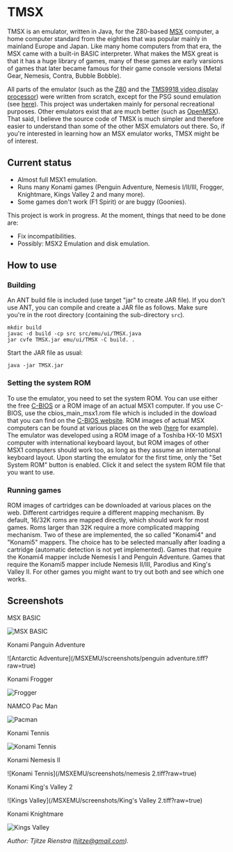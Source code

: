 # TMSX

TMSX is an emulator, written in Java, for the Z80-based [MSX](https://en.wikipedia.org/wiki/MSX) computer, a home computer standard from the eighties that was popular mainly in mainland Europe and Japan.
Like many home computers from that era, the MSX came with a built-in BASIC interpreter. What makes the MSX great is that it has a huge library of games, many of these games are early varsions of games that later became famous for their game console versions (Metal Gear, Nemesis, Contra, Bubble Bobble).

All parts of the emulator (such as the [Z80](https://en.wikipedia.org/wiki/Z80) and the [TMS9918 video display processor](https://en.wikipedia.org/wiki/TMS9918)) were written from scratch, except for the PSG sound emulation (see [here](src/main/java/emu/AY38910.java)).
This project was undertaken mainly for personal recreational purposes. 
Other emulators exist that are much better (such as [OpenMSX](http://openmsx.org)).
That said, I believe the source code of TMSX is much simpler and therefore easier to understand than some of the other MSX emulators out there.
So, if you're interested in learning how an MSX emulator works, TMSX might be of interest.

## Current status

- Almost full MSX1 emulation.
- Runs many Konami games (Penguin Adventure, Nemesis I/II/III, Frogger, Knightmare, Kings Valley 2 and many more).
- Some games don't work (F1 Spirit) or are buggy (Goonies).

This project is work in progress. At the moment, things that need to be done are:

- Fix incompatibilities.
- Possibly: MSX2 Emulation and disk emulation.

## How to use

### Building

An ANT build file is included (use target "jar" to create JAR file). If you don't use ANT, you can compile
and create a JAR file as follows. Make sure you're in the root directory (containing the sub-directory `src`). 

```
mkdir build
javac -d build -cp src src/emu/ui/TMSX.java
jar cvfe TMSX.jar emu/ui/TMSX -C build. .
```

Start the JAR file as usual:

```
java -jar TMSX.jar
```

### Setting the system ROM

To use the emulator, you need to set the system ROM. You can use either the free [C-BIOS](http://cbios.sourceforge.net) or a ROM image of an
actual MSX1 computer. If you use C-BIOS, use the cbios_main_msx1.rom file which is included in the dowload that you can find on the [C-BIOS website](http://cbios.sourceforge.net).
ROM images of actual MSX computers can be found at various places on the web ([here](http://bluemsx.msxblue.com/resource.html) for example). The emulator was developed using a ROM image of a 
Toshiba HX-10 MSX1 computer with international keyboard layout, but ROM images of other MSX1 computers should work too, as long as they assume an international keyboard layout.
Upon starting 
the emulator for the first time, only the "Set System ROM" button is enabled. Click it and select the system ROM file that you want to 
use.

### Running games

ROM images of cartridges can be downloaded at various places on the web. Different cartridges require a different mapping mechanism. By default, 16/32K roms are mapped directly, which should work for most games. Roms larger than 32K require a more complicated mapping mechanism. Two of these are implemented, the so called "Konami4" and "Konami5" mappers. The choice has to be selected manually after loading a cartridge (automatic detection is not yet implemented). Games that require the Konami4 mapper include Nemesis I and Penguin Adventure. Games that require the Konami5 mapper include Nemesis II/III, Parodius and King's Valley II. For other games you might want to try out both and see which one works. 

## Screenshots

MSX BASIC

![MSX BASIC](/MSXEMU/screenshots/msxbasic.tiff?raw=true)

Konami Panguin Adventure

![Antarctic Adventure](/MSXEMU/screenshots/penguin adventure.tiff?raw=true)

Konami Frogger

![Frogger](/MSXEMU/screenshots/frogger.tiff?raw=true)

NAMCO Pac Man

![Pacman](/MSXEMU/screenshots/pacman.tiff?raw=true)

Konami Tennis

![Konami Tennis](/MSXEMU/screenshots/tennis.tiff?raw=true)

Konami Nemesis II

![Konami Tennis](/MSXEMU/screenshots/nemesis 2.tiff?raw=true)

Konami King's Valley 2

![Kings Valley](/MSXEMU/screenshots/King's Valley 2.tiff?raw=true)

Konami Knightmare

![Kings Valley](/MSXEMU/screenshots/knightmare.tiff?raw=true)

*Author: Tjitze Rienstra (tjitze@gmail.com).*

